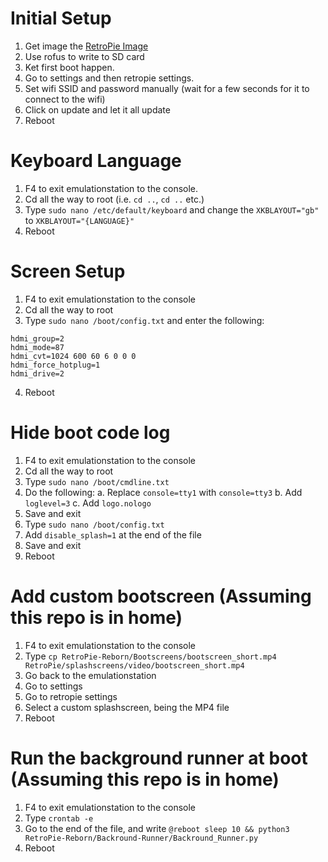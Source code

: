 # Initial Setup
1. Get image the [RetroPie Image](https://retropie.org.uk/download/)
2. Use rofus to write to SD card
3. Ket first boot happen.
4. Go to settings and then retropie settings.
5. Set wifi SSID and password manually
     (wait for a few seconds for it to connect to the wifi)
6. Click on update and let it all update
7. Reboot

# Keyboard Language 
1. F4 to exit emulationstation to the console.
2. Cd all the way to root (i.e. `cd ..`, `cd ..` etc.)
3. Type `sudo nano /etc/default/keyboard` and change the `XKBLAYOUT="gb"` to `XKBLAYOUT="{LANGUAGE}"`
4. Reboot

# Screen Setup
1. F4 to exit emulationstation to the console
2. Cd all the way to root
3. Type `sudo nano /boot/config.txt` and enter the following:
  ```
hdmi_group=2
hdmi_mode=87
hdmi_cvt=1024 600 60 6 0 0 0
hdmi_force_hotplug=1
hdmi_drive=2
```
4. Reboot

# Hide boot code log
1. F4 to exit emulationstation to the console
2. Cd all the way to root
3. Type `sudo nano /boot/cmdline.txt`
4. Do the following:
	a. Replace `console=tty1` with `console=tty3`
	b. Add `loglevel=3`
	c. Add `logo.nologo`
5. Save and exit
6. Type `sudo nano /boot/config.txt`
7. Add `disable_splash=1` at the end of the file
8. Save and exit
9. Reboot

# Add custom bootscreen (Assuming this repo is in home)
1. F4 to exit emulationstation to the console
2. Type `cp RetroPie-Reborn/Bootscreens/bootscreen_short.mp4 RetroPie/splashscreens/video/bootscreen_short.mp4`
3. Go back to the emulationstation
4. Go to settings
5. Go to retropie settings
6. Select a custom splashscreen, being the MP4 file
7. Reboot

# Run the background runner at boot (Assuming this repo is in home)
1. F4 to exit emulationstation to the console
2. Type `crontab -e`
3. Go to the end of the file, and write `@reboot sleep 10 && python3 RetroPie-Reborn/Backround-Runner/Backround_Runner.py`
4. Reboot
